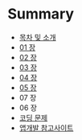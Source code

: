 # Summary

* [목차 및 소개](README.md)
* [01 장](chapter1.md)
* [02 장](02_c7a5.md)
* [03 장](03_c7a5.md)
* [04 장](04_c7a5.md)
* [05 장](05_c7a5.md)
* 07 장
* 06 장
* [코딩 문제](cf54_b529_bb38_c81c.md)
* [앱개발 참고사이트](c571_ac1c_bc1c_cc38_ace0_c0ac_c774_d2b8.md)

